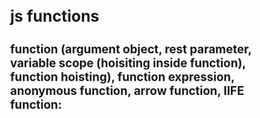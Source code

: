 # js functions


## function (argument object, rest parameter, variable scope (hoisiting inside function), function hoisting), function expression, anonymous function, arrow function, IIFE function:

<script>


    //just defining function will not execute it's code by itself. you need to call the function where you need to execute the functions codes.

    // defining / creating / declaring function. 
    function display_name(var1, var2) {
        return (var1 + ' to ' + var2);// a return statement may return any type of data (object, array, variable, function) or expression. ex: document.write(var1);  to the caller.

        //return: The return statement stops the execution of a function and returns a value from that function to the caller.
        //statement : A statement is an instruction, an action. Remember conditions with if , loops with while and for — all those are statements, because they just perform actions and control actions, but don't become values. 
    }

    //invoking / calling the defined function
    display_name('welcome', 'javascript <br>');//it is possible to call a function before declaring it.








    //function execution
    var a = 10;
    document.write(a + "<br>"); //returns 10
    
    mess(); //function executes here where it has been called, calling before declaring function
    document.write(a + "<br>"); //returns 20
    
    //function is not executing here
    function mess(){ 
        a = 20;
    }
    document.write(a + "<br>"); //returns 20
    document.write(a + "<br>"); //returns 20

    /*
    mess(){ //function is executing here
        a = 20;
    }
    */


















    /*
    argument object. by default every argument is saved in a built in local scope object called arguments. you can use index on this arguments object to get the values, and can use the built in length method to get total argument item number. 
    
    // built in arguments object looks like this
    arguments = ["welcome", "javascript", "world", callee: ƒ, Symbol(Symbol.iterator): ƒ]//  the arguments object passed to a function is an Array-like object (not a real array) which has it's own arguments.length method, this is in order to retrieve the number of parameters passed to a function.
    */ 
    function disp(greetings) {
        arguments[0] = 'hello ';//overwriting 1st arguments object value means overwriting the 1st parameters value also.
        document.write(greetings);
        document.write(arguments[1]);
        document.write(arguments[2]);

        for (i = 0; i < arguments.length; i++) {//you can use length property in argument object to loop (even if it's not a real array it has it's own length property), and you can also use useless callee method (callee's only use is for argument objects) in this argument object. but you can't use array's method's cause it is not an array.
            document.write(arguments[i]);
        }
    }

    disp('welcome ', 'javascript ', 'world <br>');// javascript doesn't checks arguments data type and will not give any error, no matter how many argument you send or not send.









    //default parameters. are like local variables, thus you can't declare a let variable with same name as parameter
    function defparam(d1, d2 = [101, 420], d3 = null, d4) { // you can set str, int, boolean, array and null as default parameter. and any extra parameter without argument or without default value will get value of undefine, but will not give any errors. separate all the parameters by coma (,).
        document.write('d1: ' + d1 + "<br>");
        document.write('d2[1]: ' + d2[1] + "<br>");
        document.write('d3: ' + d3 + "<br>");
        document.write('d4: ' + d4 + "<br>");
    }

    defparam('javascript', [6251]);//if a parameter sets it's default as array with multiple element. and if you send single element to an array parameter as argument then accessing the other defaults from that array will return undefine.

    /*
    //array parameter
    function mess (arr=["hello",'to',"python", "programming"]) {
        document.write(arr[0] + "<br>");
        document.write(arr[1] + "<br>");
        document.write(arr[2] + "<br>");
        document.write(arr[3] + "<br>");
    }

    mess (["welcome"]);//if you only send one element to an array parameter then other array parameter will return undefine.
    */












    //rest parameter
    function toargs(a, ...args) { // any argument without any separate parameter for them will be stored in rest operator as an real array item (means wrapped with [] separated by coma). syntax is ...anyname. syntactically rest operator must be the last parameter in a function, else it will give syntax error. to get the data use index on the rest operator.
        document.write(a + "<br>");
        document.write(args + "<br>");
        document.write(args[1] + "<br>");
    }
    toargs(10, 20, 30, 40, 50);








    // ###############################################################################################################


    //variables scope in function. variable declared with var in functions are function scoped not block scoped.
    function locvar() {
        // you can't access functions local variable outside of funcitons scope. but in javascript if you define local variable inside a for loop or if statements block scope, you can access that local variable outside of loop or if conditions block scope. so, it is recommended to use let instead of var to create local variable. you can also overwrite global variable inside function by just reinitializing (not redeclare, cause you can't redeclare global variable inside function)
        var i = 'i is a local variable of outer function <br>'; //local var
        k = 'even if k is inside function scope. k is a global variable, cause it is not created with var'//global var
        document.write(i);
        function locvar2() {
            var j = "j is a local variable of inner function <br>";
            document.write(i);//inner function can access outer functions local variable, but outer function can't access inner functions local variable.
            document.write(j);
        }
        locvar2();
    }
    locvar();
    document.write(k);




    //variable hoisting inside function are scoped. local variables are also hoisted inside top of functions scope. you can access var variable before declaration but you can't access let & const variable before declaration.
    var a = "mess shahadat";

    function mess() {
        //any var declaration inside functions are hoisted here at top / begining of function. you can access global variable inside function. but you can't redeclare the var inside function. cause variable inside functions are scoped and redeclaring will only create a new local variable. however to overwrite the global variable inside function, you need to reinitialize the variable without declaring it with var keyword (a=10;). then it will overwrite global var but only after when the function is called. 
        document.write(a);
        document.write("<br>");
        var a = "mohammad yasin";

        mess = "mess"; //declaring global variable inside function (inside function just initializing any new variable without var or let keyword is called initializing a new global variable, and it can be accesses ouside of function)
    }
    mess();
    document.write(a);
    document.write(mess);//accessing functions global variable



    // variable hoisting inside if condition or in any loop condition are same (not scoped).
    if(true){
        //if, or any loop conditions block are not scoped in javascript. so you can redeclare and initialize global variable inside block. and will be overwritten outside of statement block after executing. and it can be accessed outside of statement blocks.
        var a = "abdur rahim";
        document.write(a);
        document.write("<br>");
    }
    document.write(a);
        document.write("<br>");




    //example of hoisted variable inside functions are not redeclarable
    const a = "mess shahadat";

    function mess() {
        //const is not redeclaring but declaring as a new local variable
        const a = "mohammad yasin";
        document.write(a);
        document.write("<br>");
    }
    mess();
    document.write(a);




    // ###################################################################################################################

    //function expression. creating function and asssigning that function to a variable is known as function expression
    var a = function mess(item1) {
        document.write('<br>' + item1 + ' iam an function expression');
    };//it is a good practice to end function expression with semi colon; function expressions are not hoisted in javascript.  you can also call function expression directly with () after curly braces before ending with semicolon.

    a('hello');











    //anonymouse function. a function without a name is called anonymouse function. and it also has it's own arguments object like other normal functions.
    var b = function () {
        document.write('<br> this is an anonymouse function <br>');
    }; //it is a good practice to end anonymouse function with semi colon; you can also call anonymous function directly with () after curly braces before ending with semicolon.
    b();









    //passing anonymous function as argument to a normal function
    function anonparam(anonfunc) {
        return anonfunc();//you need to call the anonymous function to execute anonymous functions codes
    }
    document.write(anonparam(function () { return "<br> hello iam anonymous function <br>" }));











    //returning anonymous function via normal function
    function retanon(a) {
        return function (b) { //returns anonymous function
            return (a + b);
        };
    }
    // document.write(retanon(10)(20));//short form
    var af = retanon(10); //calles and sends argument to retanon function and saves the return to af variable as variable expression
    document.write(af(20)); // calles and send argument to anonymous function









    //arrow function. you can also pass arrow function as argument or return an arrow function like anonymous function
    var arofun = a => a;// if you only return single statement then you can return that statement without {} and without return statement. and if you return single statement inside {} without the return statement, then it will return undefine value. arrow function don't have built in arguments object. and it is a good practice to end an arrow function with semi colon; arrow function is not hoisted in javascript.

    document.write('<br>' + arofun(20) + "<br>");












    // IIFE function, is a self executing anonymous function. where you write the whole anonymous function inside () and call that function via another () outside of () at the end and close it with a semi colon. don't write global variable inside IIFE function.
    (function (a, b) {
        document.write(a + b);
    })(10, 20);

</script>
